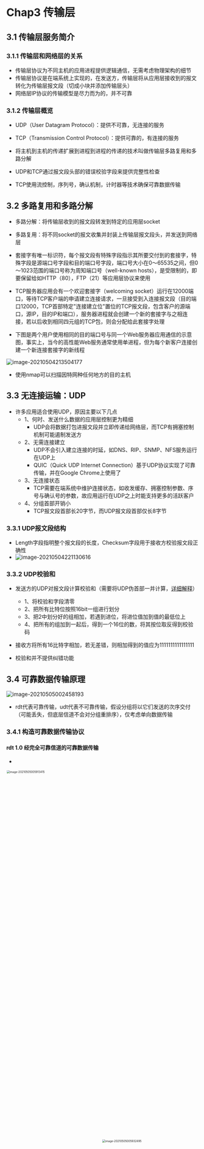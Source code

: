 # Chap3 传输层

## 3.1 传输层服务简介

### 3.1.1 传输层和网络层的关系

* 传输层协议为不同主机的应用进程提供逻辑通信，无需考虑物理架构的细节
* 传输层协议是在端系统上实现的，在发送方，传输层将从应用层接收到的报文转化为传输层报文段（切成小块并添加传输层头）
* 网络层IP协议的传输模型是尽力而为的，并不可靠

### 3.1.2 传输层概览

* UDP（User Datagram Protocol）：提供不可靠，无连接的服务
* TCP（Transmission Control Protocol）：提供可靠的，有连接的服务

* 将主机到主机的传递扩展到进程到进程的传递的技术叫做传输层多路复用和多路分解
* UDP和TCP通过报文段头部的错误校验字段来提供完整性检查
* TCP使用流控制，序列号，确认机制，计时器等技术确保可靠数据传输

## 3.2 多路复用和多路分解

* 多路分解：将传输层收到的报文段转发到特定的应用层socket
* 多路复用：将不同socket的报文收集并封装上传输层报文段头，并发送到网络层

* 套接字有唯一标识符，每个报文段有特殊字段指示其所要交付到的套接字，特殊字段是源端口号字段和目的端口号字段，端口号大小在0～65535之间，但0～1023范围的端口号称为周知端口号（well-known hosts），是受限制的，即要保留给如HTTP（80），FTP（21）等应用层协议来使用
* TCP服务器应用会有一个欢迎套接字（welcoming socket）运行在12000端口，等待TCP客户端的申请建立连接请求，一旦接受到入连接报文段（目的端口12000，TCP首部特定"连接建立位"置位的TCP报文段，包含客户的源端口，源IP，目的IP和端口），服务器进程就会创建一个新的套接字与之相连接，若以后收到相同四元组的TCP包，则会分配给此套接字处理
* 下图是两个用户使用相同的目的端口号与同一个Web服务器应用通信的示意图，事实上，当今的高性能Web服务通常使用单进程，但为每个新客户连接创建一个新连接套接字的新线程

![image-20210504213504177](https://tva1.sinaimg.cn/large/008i3skNly1gq6q0w6twtj315u0u0gti.jpg)

* 使用nmap可以扫描因特网种任何地方的目的主机

## 3.3 无连接运输：UDP

* 许多应用适合使用UDP，原因主要以下几点
  * 1、何时、发送什么数据的应用层控制更为精细
    * UDP会将数据打包进报文段并立即传递给网络层，而TCP有拥塞控制机制可能遏制发送方
  * 2、无需连接建立
    * UDP不会引入建立连接的时延，如DNS、RIP、SNMP、NFS服务运行在UDP上
    * QUIC（Quick UDP Internet Connection）基于UDP协议实现了可靠传输，并在Google Chrome上使用了
  * 3、无连接状态
    * TCP需要在端系统中维护连接状态，如收发缓存、拥塞控制参数、序号与确认号的参数，故应用运行在UDP之上时能支持更多的活跃客户
  * 4、分组首部开销小
    * TCP报文段首部长20字节，而UDP报文段首部仅长8字节

### 3.3.1 UDP报文段结构

* Length字段指明整个报文段的长度，Checksum字段用于接收方校验报文段正确性
* ![image-20210504221130616](https://tva1.sinaimg.cn/large/008i3skNly1gq6r2srl4kj30eu0cwdgl.jpg)

### 3.3.2 UDP校验和

* 发送方的UDP对报文段计算校验和（需要将UDP伪首部一并计算，[详细解释](https://blog.csdn.net/fengdijiang/article/details/115357319)）
  * 1、将校验和字段清零
  * 2、把所有比特位按照16bit一组进行划分
  * 3、把2中划分好的组相加，若遇到进位，将进位值加到值的最低位上
  * 4、把所有的组加到一起后，得到一个16位的数，将其按位取反得到校验码
* 接收方将所有16比特字相加，若无差错，则相加得到的值应为1111111111111111

* 校验和并不提供纠错功能

## 3.4 可靠数据传输原理

![image-20210505002458193](https://tva1.sinaimg.cn/large/008i3skNly1gq6uxmszmtj310s0r0q79.jpg)

* rdt代表可靠传输，udt代表不可靠传输，假设分组将以它们发送的次序交付（可能丢失，但底层信道不会对分组重排序），仅考虑单向数据传输

### 3.4.1 构造可靠数据传输协议

#### rdt 1.0 经完全可靠信道的可靠数据传输

* 

<img src="https://tva1.sinaimg.cn/large/008i3skNly1gq6vx9nyjxj30l809cmy9.jpg" alt="image-20210505005913415" style="width: 50%; zoom: 50%;" /><img src="https://tva1.sinaimg.cn/large/008i3skNly1gq6vxlvaimj30l409kjsi.jpg" alt="image-20210505005932495" style="zoom:50%;" />

#### rdt 2.0 经具有比特差错信道的可靠数据传输

* 基于重传机制的可靠数据传输协议称为自动重传请求（Automatic Repeat Request，ARQ）协议
* ARQ协议需要另外三种协议功能来处理存在比特差错的情况
  * 差错检测：需要一种机制使接收方检测到何时出现比特差错，如检验和
  * 接收方反馈：发送方要了解接收方是否正确接收分组的唯一途径是让接收方提供明确的反馈信息给发送方，即ACK、NAK
  * 重传：接收方收到有差错的分组时，发送方需要重传该分组
* rdt2.0在上一个分组未被确认时，不会传下一个分组，故这样的协议叫做停等协议（stop-and-wait）
* rdt2.0没有考虑到ACK/NAK分组受损的可能性，以下是3种解决方法
  * 1、接收方发出疑问，但因信道差错，发送方可能无法理解接收方发出的疑问，再次发问，陷入千层饼
  * 2、增加足够的校验和比特，使发送方不仅可以检测差错，还可恢复差错（对于不丢失分组的信道，这可以直接解决问题）
  * 3、当发送方收到含糊不清的ACK/NAK分组时，重传当前数据分组即可，此法引入了冗余分组，而冗余分组的根本困难在于接收方不知道它上次所发送的ACK/NAK是否被发送方正确地收到，故无法预知接收到的分组是新的还是一次重传，解决此问题的一个简单方法是在数据分组中添加一个新字段，让发送方对数据分组进行编号并填充在该字段内，接收方通过检查序号判断分组是否为一次重传（TCP用的此法）

![image-20210505010541447](https://tva1.sinaimg.cn/large/008i3skNly1gq6w3zwt7uj312k0i0di9.jpg)

![image-20210505010553804](https://tva1.sinaimg.cn/large/008i3skNly1gq6w47tjkmj30p60hwac3.jpg)

#### rdt 2.1 对数据分组进行编号，并引入重传机制

![image-20210505103648320](https://tva1.sinaimg.cn/large/008i3skNly1gq7cm9k5d1j31080putdl.jpg)

![image-20210505103703397](https://tva1.sinaimg.cn/large/008i3skNly1gq7cmiawt7j313i0o00yb.jpg)

#### rdt 2.2 无NAK化

* 若接收方收到受损分组，不发送当前分组的NAK，而是发送上个正确分组的ACK，能实现一样的效果
* 发送方接收到对分组 $t$ 的两个ACK，就知道接收方没有正确接收到分组 $t+1$

![image-20210505104422918](https://tva1.sinaimg.cn/large/008i3skNly1gq7cu4qg8ej310s0pw43h.jpg)

![image-20210505104435837](https://tva1.sinaimg.cn/large/008i3skNly1gq7cuckh0lj312u0lgn1k.jpg)

#### rdt 3.0 经具有比特差错的丢包信道的可靠数据传输

* 假设除了比特受损外，底层信道还会丢包，协议现在需要关注两个问题：怎样检测丢包以及发生丢包后该做什么
* 这里，我们让发送方负责检测和恢复丢包工作
* 若发送方传输一个数据分组，该分组或接收方对该分组的ACK丢失，都使发送方收不到应当到来的接收方的响应；若发送方愿意等待足够长的时间以便确定分组已丢失，则只需重传分组即可，若分组经历了一个特别大的时延，即分组其实并没有丢失，这会在信道中引入冗余数据分组，但rdt2.2中有足够的功能处理冗余分组的情况
* 为了实现基于时间的重传机制，需要一个倒计数定时器（countdown timer），发送方需要做到以下几点
  * 1、每次发送一个分组（包括第一次分组和重传分组），便启动一个定时器
  * 2、响应定时器中断（采取适当的动作）
  * 3、终止定时器
* rdt3.0因为分组序号在0，1之间交替，有时称为比特交替协议（alternating-bit protocol），下面给出rdt3.0 发送方的有限状态机，接收方的见课后习题答案

![image-20210505115550377](https://tva1.sinaimg.cn/large/008i3skNly1gq7ewheew5j31040ri7a1.jpg)

* rdt3.0的操作流

![image-20210505120331850](https://tva1.sinaimg.cn/large/008i3skNly1gq7f69wduaj30u00x9gxu.jpg)

### 3.4.2 流水线可靠数据传输协议

* rdt3.0是一个功能正确的协议，但其性能较低，根本原因在于它是一个停等协议，其带宽利用率非常低，$U_{sender}=\frac{L/R}{RTT+L/R}$

![image-20210505120650220](https://tva1.sinaimg.cn/large/008i3skNly1gq7f7x5vw5j310a0bq42r.jpg)

![image-20210505122438059](https://tva1.sinaimg.cn/large/008i3skNly1gq7fqfua5fj311g0ku0wu.jpg)

![image-20210505122448671](https://tva1.sinaimg.cn/large/008i3skNly1gq7fqm7u1ij311e0nitf3.jpg)

* 流水线技术对可靠数据传输协议会带来如下影响
  * 需要增加序号范围
  * 收发两端必须缓存多个分组
  * 所需序号范围和对缓冲的要求取决于数据传输协议如何处理丢失、损坏及延时过大的分组，解决流水线的差错恢复有两种基本方法：回退N步（Go-Back-N，GBN），和选择重传（Selective Repeat，SR）

### 3.4.3 回退N步（GBN）

* 在GBN协议（滑动窗口协议）中，允许发送方发送多个分组而不需等待确认，但未确认分组数不能超过窗口长度 $N$ ，如下图所示
  * base：基序号，最早的未确认分组的序号
  * nextseqnum：下一个待发分组的序号

![image-20210505124103488](https://tva1.sinaimg.cn/large/008i3skNly1gq7g7j9rkzj30zw094q4e.jpg)

* 下面是GBN的收发双方的有限状态机
  * 发送方需要响应三种类型的事件
    * 上层的调用：当上层调用rdt_send()时，发送方先检查发送窗口是否已满，若未满，则产生分组并发送，若已满，则等候一会再试
    * 收到ACK：对序号为n的分组的确认采取累积确认的方式
    * 超时事件：重传所有已发送但还未确认过的分组
  * 接收方需要响应两种类型事件
    * 正确接收到序号为 $n$ 的分组：交付分组到上层，并发送分组 $n$ 的ACK
    * 接收到其他序号的分组或错误的分组：丢弃分组，并发送分组 $n-1$ 的ACK（最近接收的）

![image-20210505124623817](https://tva1.sinaimg.cn/large/008i3skNly1gq7gd2w0asj311c0og42o.jpg)

![image-20210505124633513](https://tva1.sinaimg.cn/large/008i3skNly1gq7gd99kshj30qk0gijtv.jpg)

![image-20210505145650503](https://tva1.sinaimg.cn/large/008i3skNly1gq7k8hhu1fj30sa0yeagy.jpg)

### 3.4.4 选择重传（SR）

* 单个分组的差错会引起GBN重传大量分组，导致性能问题
* 选择重传协议（SR）通过让发送方仅重传那些它怀疑在接收方出错的分组
  * 发送方事件动作
    * 1、从上层收到数据：检查下一个可用该分组的序号，若在窗口内，则打包数据并发送，否则缓存或返回上层
    * 2、超时：每个分组拥有自己的逻辑定时器，超时发生后仅重传1个分组
    * 3、收到ACK：若收到ACK，且分组序号在窗口内，则在发送方标记此分组为已接收，若分组的序号等于send_base，则send_base移动到最小序号的未确认分组处，并发送新窗口覆盖下未发送过的分组
  * 接收方事件动作
    * 1、序号在$[rcv_{base}, rcv_{base}+N-1]$内的分组被正确接收，回复ACK，若分组没被收到过，则缓存，若分组序号等于$rcv_{base}$，则该分组及缓存的序号连续的分组将交付上层，接收窗口前移
    * 2、序号在$[rcv_{base}-N, rcv_base - 1]$内的分组被正确收到，也必须产生一个ACK，即使之前已经确认过（因为若此前接收方回复的ACK丢失，但接收方的窗口已经前移，若不二次ACK，会导致发送方一直重发而导致发送窗口卡住）
    * 3、其他情况，忽略此分组

![image-20210505145946887](/Users/lyj-newy/Library/Application Support/typora-user-images/image-20210505145946887.png)

![image-20210505154422365](https://tva1.sinaimg.cn/large/008i3skNly1gq7liaca5oj30vo0u0thr.jpg)

* 窗口长度必须小于等于序号空间大小的一半，否则编号一样时，无法区分是重传还是新分组（如下面两个例子）

![image-20210505160238715](https://tva1.sinaimg.cn/large/008i3skNly1gq7m1a96cjj30u016j7bi.jpg)

* 接收窗口需要大于等于发送窗口，保证不溢出
* 面对分组重新排序的情况（序号为x的上一轮回的分组突然出现），可以通过假定分组在网络存活时间不会超过特定阈值来避免，RFC7323定义了TCP中最长分组寿命为3分钟

## 3.5 面向连接的运输：TCP

### 3.5.1 TCP连接

* TCP连接是点对点的，提供的是全双工服务
* 客户进程通过套接字传递数据流，TCP将数据引导到该连接的发送缓存（send buffer）中，TCP不时从发送缓存里取出一块数据，取出的数据量受限于最大报文段长度（Maximum Segnemt Size，MSS）
* MSS指的是报文段里应用层数据的最大长度
* MSS通常由最初确定的由本地发送主机发送的最大链路层帧长度（即最大传输单元，Maximum Transmission Unit，MTU）来设置，需要保证一个TCP报文段加上TCP/IP首部长度适合单个链路层帧，以太网和PPP链路层协议具有1500字节的MTU，所以MSS的典型值为1460字节（TCP/IP首部长为40字节）

### 3.5.2 TCP报文段结构

* TCP报文段结构如下图

  * 源端口，目的端口，
  * 32比特长的序号字段和32比特长的确认号字段：用于实现可靠数据传输服务
  * 16比特的接收窗口字段：用于流量控制，表示接收方愿意接受的字节数量
  * 4比特的首部长度字段：指示了以32比特的字为单位的TCP首部长度（通常TCP选项字段为空，典型长度是20字节）
  * 6比特的标记字段：ACK（确认），RST，SYN，FIN（用于连接建立和拆除），PSH（若被设置，则接收方应立即将数据交付上层），URG（指示报文段存在被发送端上层实体置为紧急的数据）
  * 可选与变长的选项字段：用于发送方与接收方协商最大报文段长度（MSS），或在高速网络环境下作哦窗口调节因子时使用

  ![image-20210505162823240](https://tva1.sinaimg.cn/large/008i3skNly1gq7ms4w33gj30z00s6tbm.jpg)

* 序号与确认号
  * 序号：
    * TCP对序号的使用是建立在传送的字节流之上，而非建立在传送的报文段序列上
    * 一个报文段的序号是该报文段首字节的字节流编号
    * TCP连接的双方均可随机选择初始序号，因为若两台主机之间先去有过连接但终止了，但网络上可能还残存报文段，随机初始化能避免残存报文段被误认为是新建连接所产生的有效报文段的可能性
    * ![image-20210508135512235](https://tva1.sinaimg.cn/large/008i3skNly1gqaz7nbkdgj30za0bcwfm.jpg)
  * 确认号：
    * 主机A填充进报文段的确认号是主机A期望从主机B收到的下一字节的序号
    * TCP提供累积确认，即只确认流中至第一个丢失字节为止的字节
  * 例子：
    * 假设客户和服务器的起始序号是42和79，下面是一个Telnet应用程序中TCP流的说明
    * ![image-20210508141041419](https://tva1.sinaimg.cn/large/008i3skNly1gqaznq5wmcj30su0qkq7c.jpg)

### 3.5.3 往返事件的估计与超时

* TCP中实现超时/重传机制需要考虑超时间隔长度的设置

#### 1、估计往返时间

* 大多数TCP的实现仅在特定时刻做一次报文段SampleRTT的测量，用以更新Estimated RTT（此为判断超时与否的标准），$EstimatedRTT = (1 - \alpha) \cdot EstimatedRTT + \alpha \cdot SampleRTT$，RFC6298中给出的参考值是 $\alpha = 0.125$，加权平均对最近的样本赋予的权值大于对老样本赋予的权值，从而更好地反映网络的当前拥塞情况

  ![image-20210508144231655](https://tva1.sinaimg.cn/large/008i3skNgy1gqb0kvim2cj30yq0jqjva.jpg)

* 除了估算RTT外，测量RTT的变化也是有价值的，定义RTT偏差 $DevRTT$，用来估算$SampleRTT$ 一般会偏离 $EstimatedRTT$ 的程度，$\beta$ 的推荐值是0.25，$DevRTT = (1-\beta) \cdot DevRTT + \beta \cdot \vert SampleRTT - EstimatedRTT \vert$

#### 2、设置和管理重传超时间隔

* $TimeoutInterval = EstimatedRTT + 4 \cdot DevRTT$
* 推荐的初始$TimeoutInterval$值为1秒，当出现超时后，对于重传的包，此值将翻倍，以免后续报文段过早出现超时，当报文段收到并更新$EstmatedRTT$后，$TimeoutInterval$又将使用上述公式计算

### 3.5.4 可靠数据传输

* 超时触发重传存在的问题之一是超时周期可能相对较长，使得发送方延迟重传丢失的分组，增加端到端时延

* TCP产生ACK的建议（RFC 5681）

  ![image-20210508150531521](https://tva1.sinaimg.cn/large/008i3skNgy1gqb18vsyf9j31140batbj.jpg)

* TCP的快速重传：一旦收到3个冗余ACK，在该报文段的定时器过期之前重传丢失的报文段

  <img src="https://tva1.sinaimg.cn/large/008i3skNgy1gqb15sp6stj30kq0pgtdd.jpg" alt="image-20210508150238039" style="zoom:50%;" />

### 3.5.5 流量控制

* TCP为应用程序服务提供流量控制服务，消除发送方使接收方缓存溢出的可能性
* TCP发送方可能因为IP网络的拥塞而被遏制，这种形式的发送方的控制被称为拥塞控制（congestion control）
* TCP通过让发送方维护一个称为**接收窗口**的变量来提供流量控制，接收窗口用于给发送方一个提示——接收方还有多少可用的缓存空间
  * $LastByteRead$：主机B上的应用进程从缓存读出的数据流的最后一个字节的编号
  * $LastByteRcvd$：从网络中到达的并且已放入主机B接收缓存中的数据流的最后一个字节的编号
  * $rwnd = RcvBuffer - [ LastByteRcvd - LastByteRead ]$
  * $rwnd$ 值被放入它发给主机A的报文段接收窗口字段中，告知主机A它在该连接的缓存中还有多少可用空间
  * ![image-20210508172858697](https://tva1.sinaimg.cn/large/008i3skNly1gqb5e13i8mj30mc0c0aar.jpg)
  * 主机A轮流跟踪两个变量，而$LastByteSent - LastByteACKed$ 代表的就是主机A发送到连接中但未被确认的数据量，此值应小于等于 $rwnd$，假设主机B的接收缓存已满，使得 $rwnd=0$，将此消息告知A后，而主机B没有任何数据再要发给A，则当B将缓存清空后，A并不知道这个事实，会导致阻塞，无法再发送数据，为了解决此问题，TCP规定，当主机B的接收窗口为0时，主机A继续发送只有1个字节数据的报文段，这些报文段将被接收方确认，最终缓存开始清空，确认报文里将包含一个非0的rwnd值

### 3.5.6 TCP连接管理

<img src="https://tva1.sinaimg.cn/large/008i3skNly1gqb6yr4rgtj30s80m6whv.jpg" alt="image-20210508182328540" style="width:50%;" /><img src="https://tva1.sinaimg.cn/large/008i3skNly1gqb77u04jyj30tk0ki41q.jpg" alt="image-20210508183213339" style="width:50%;" />

* [TCP的三次握手和四次挥手](https://www.cnblogs.com/AhuntSun-blog/p/12028636.html)

* nmap端口扫描工具原理：向目标主机发送TCP SYN报文段，可能有三种结果
  * 1、接收到目标主机响应的TCP SYNACK 报文段：意味着目标主机上一个应用程序使用TCP端口xxxx运行
  * 2、接收到目标主机响应的TCP RST报文段：意味着SYN报文段能顺利到达目标主机，但该端口上没有运行的应用程序，但至少说明没有防火墙阻挡
  * 3、什么都没收到：意味着SYN报文段可能被中间的防火墙所阻挡，无法到达目标主机

* 学习nmap的使用方法，以及它的python包

## 3.6 拥塞控制原理

### 3.6.1 拥塞原因与代价


